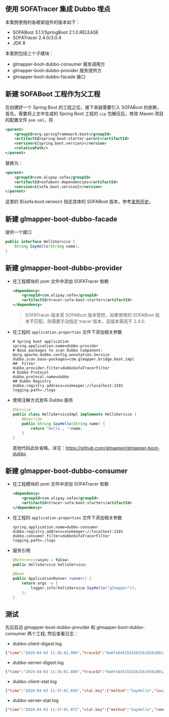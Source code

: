 ## 使用 SOFATracer 集成 Dubbo 埋点

本案例使用的各框架组件的版本如下：

* SOFABoot 3.1.1/SpringBoot 2.1.0.RELEASE
* SOFATracer 2.4.0/3.0.4 
* JDK 8

本案例包括三个子模块：

* glmapper-boot-dubbo-consumer     服务调用方
* glmapper-boot-dubbo-provider     服务提供方
* glmapper-boot-dubbo-facade       接口

## 新建 SOFABoot 工程作为父工程

在创建好一个 Spring Boot 的工程之后，接下来就需要引入 SOFABoot 的依赖，首先，需要将上文中生成的 Spring Boot 工程的 `zip` 包解压后，修改 Maven 项目的配置文件 `pom.xml`，将

```xml
<parent>
    <groupId>org.springframework.boot</groupId>
    <artifactId>spring-boot-starter-parent</artifactId>
    <version>${spring.boot.version}</version>
    <relativePath/>
</parent>
```

替换为：

```xml
<parent>
    <groupId>com.alipay.sofa</groupId>
    <artifactId>sofaboot-dependencies</artifactId>
    <version>${sofa.boot.version}</version>
</parent>
```
这里的 ${sofa.boot.version} 指定具体的 SOFABoot 版本，参考[发布历史](https://github.com/alipay/sofa-build/releases)。

## 新建 glmapper-boot-dubbo-facade

提供一个接口

```java
public interface HelloService {
    String SayHello(String name);
}
```

## 新建 glmapper-boot-dubbo-provider

* 在工程模块的 pom 文件中添加 SOFATracer 依赖

    ```xml
    <dependency>
        <groupId>com.alipay.sofa</groupId>
        <artifactId>tracer-sofa-boot-starter</artifactId>
    </dependency>
    ```
    > SOFATracer 版本受 SOFABoot 版本管控，如果使用的 SOFABoot 版本不匹配，则需要手动指定 tracer 版本，且版本需高于 2.4.0.

* 在工程的 `application.properties` 文件下添加相关参数

    ```properties
    # Spring boot application
    spring.application.name=dubbo-provider
    # Base packages to scan Dubbo Component: @org.apache.dubbo.config.annotation.Service
    dubbo.scan.base-packages=com.glmapper.bridge.boot.impl
    ##  Filter
    dubbo.provider.filter=dubboSofaTracerFilter
    # Dubbo Protocol
    dubbo.protocol.name=dubbo
    ## Dubbo Registry
    dubbo.registry.address=zookeeper://localhost:2181
    logging.path=./logs
    ```
* 使用注解方式发布 Dubbo 服务

    ```java
    @Service
    public class HelloServiceImpl implements HelloService {
        @Override
        public String SayHello(String name) {
            return "Hello , "+name;
        }
    }
    ```
    
    其他代码此处省略，详见：https://github.com/glmapper/glmapper-boot-dubbo 
 
## 新建 glmapper-boot-dubbo-consumer

* 在工程模块的 pom 文件中添加 SOFATracer 依赖

    ```xml
    <dependency>
        <groupId>com.alipay.sofa</groupId>
        <artifactId>tracer-sofa-boot-starter</artifactId>
    </dependency>
    ```

* 在工程的 `application.properties` 文件下添加相关参数

    ```properties
    spring.application.name=dubbo-consumer
    dubbo.registry.address=zookeeper://localhost:2181
    dubbo.consumer.filter=dubboSofaTracerFilter
    logging.path=./logs
    ```
* 服务引用

    ```java
    @Reference(async = false)
    public HelloService helloService;
    
    @Bean
    public ApplicationRunner runner() {
        return args -> {
            logger.info(helloService.SayHello("glmapper"));
        };
    }
    ```

## 测试

先后启动 glmapper-boot-dubbo-provider 和 glmapper-boot-dubbo-consumer 两个工程; 然后查看日志：

* dubbo-client-digest.log
```json
{"time":"2019-04-03 11:36:01.909","traceId":"0a0fe8451554262561656100126684","spanId":"0","span.kind":"client","local.app":"dubbo-consumer","protocol":"dubbo","service":"com.glmapper.bridge.boot.service.HelloService","method":"SayHello","invoke.type":"sync","remote.host":"10.15.232.69","remote.port":"20880","local.host":"10.15.232.69","client.serialize.time":35,"client.deserialize.time":0,"req.size.bytes":323,"resp.size.bytes":323,"result.code":"00","current.thread.name":"main","time.cost.milliseconds":252,"baggage":""}
```

* dubbo-server-digest.log
```json
{"time":"2019-04-03 11:36:01.880","traceId":"0a0fe8451554262561656100126684","spanId":"0","span.kind":"server","local.app":"dubbo-provider","service":"com.glmapper.bridge.boot.service.HelloService","method":"SayHello","local.host":"10.15.232.69","local.port":"54178","protocol":"dubbo","server.serialize.time":0,"server.deserialize.time":27,"result.code":"00","current.thread.name":"DubboServerHandler-10.15.232.69:20880-thread-2","time.cost.milliseconds":3,"baggage":""}
```

* dubbo-client-stat.log
```json
{"time":"2019-04-03 11:37:01.650","stat.key":{"method":"SayHello","local.app":"dubbo-consumer","service":"com.glmapper.bridge.boot.service.HelloService"},"count":1,"total.cost.milliseconds":252,"success":"Y"}
```

* dubbo-server-stat.log
```json
{"time":"2019-04-03 11:37:01.872","stat.key":{"method":"SayHello","remote.app":"dubbo-provider","service":"com.glmapper.bridge.boot.service.HelloService"},"count":1,"total.cost.milliseconds":3,"success":"Y"}
```